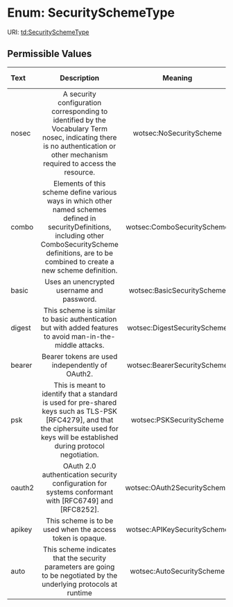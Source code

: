 
# Enum: SecuritySchemeType



URI: [td:SecuritySchemeType](https://www.w3.org/2019/wot/td#SecuritySchemeType)


## Permissible Values

| Text | Description | Meaning | Other Information |
| :--- | :---: | :---: | ---: |
| nosec | A security configuration corresponding to identified by the Vocabulary Term nosec, indicating there is no authentication or other mechanism required to access the resource. | wotsec:NoSecurityScheme |  |
| combo | Elements of this scheme define various ways in which other named schemes defined in securityDefinitions, including other ComboSecurityScheme definitions, are to be combined to create a new scheme definition. | wotsec:ComboSecurityScheme |  |
| basic | Uses an unencrypted username and password. | wotsec:BasicSecurityScheme |  |
| digest | This scheme is similar to basic authentication but with added features to avoid man-in-the-middle attacks. | wotsec:DigestSecurityScheme |  |
| bearer | Bearer tokens are used independently of OAuth2. | wotsec:BearerSecurityScheme |  |
| psk | This is meant to identify that a standard is used for pre-shared keys such as TLS-PSK [RFC4279], and that the ciphersuite used for keys will be established during protocol negotiation. | wotsec:PSKSecurityScheme |  |
| oauth2 | OAuth 2.0 authentication security configuration for systems conformant with [RFC6749] and [RFC8252]. | wotsec:OAuth2SecurityScheme |  |
| apikey | This scheme is to be used when the access token is opaque. | wotsec:APIKeySecurityScheme |  |
| auto | This scheme indicates that the security parameters are going to be negotiated by the underlying protocols at runtime | wotsec:AutoSecurityScheme |  |

